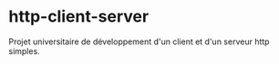 # http-client-server
Projet universitaire de développement d'un client et d'un serveur http simples.
